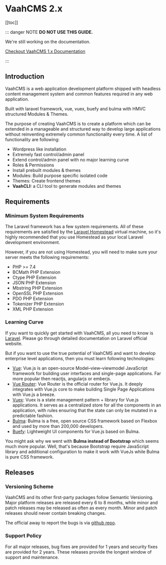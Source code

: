 # VaahCMS 2.x

[[toc]]

::: danger NOTE
**DO NOT USE THIS GUIDE.**

We're still working on the documentation.

[Checkout VaahCMS 1.x Documentation](https://docs.vaah.dev/vaahcms/)

:::

## Introduction
VaahCMS is a web application development platform shipped with headless content management system and common features required in any web application.

Built with laravel framework, vue, vuex, buefy and bulma with HMVC structured Modules & Themes.

The purpose of creating VaahCMS is to create a platform which can be extended in a manageable and structured way to develop large applications without reinventing extremely common functionality every time. A list of functionality are following:



- Wordpress like installation
- Extremely fast control/admin panel
- Extend control/admin panel with no major learning curve
- Roles & Permissions
- Install prebuilt modules & themes
- Modules: Build purpose specific isolated code
- Themes: Create frontend themes
- **VaahCLI:** a CLI tool to generate modules and themes



## Requirements

### Minimum System Requirements

The Laravel framework has a few system requirements. All of these requirements are satisfied by the [Laravel Homestead](https://vaah.dev/cms/docs/requirements#!) virtual machine, so it's highly recommended that you use Homestead as your local Laravel development environment.

However, if you are not using Homestead, you will need to make sure your server meets the following requirements:

- PHP >= 7.4
- BCMath PHP Extension
- Ctype PHP Extension
- JSON PHP Extension
- Mbstring PHP Extension
- OpenSSL PHP Extension
- PDO PHP Extension
- Tokenizer PHP Extension
- XML PHP Extension



### Learning Curve

If you want to quickly get started with VaahCMS, all you need to know is [Laravel](https://laravel.com/). Please go through detailed documentation on Laravel official website.

But if you want to use the true potential of VaahCMS and want to develop enterprise level applications, then you must learn following technologies:

- [Vue](https://vuejs.org/): Vue.js is an open-source Model–view–viewmodel JavaScript framework for building user interfaces and single-page applications. Far more popular then reactjs, angularjs or emberjs.
- [Vue Router](https://router.vuejs.org/): Vue Router is the official router for Vue.js. It deeply integrates with Vue.js core to make building Single Page Applications with Vue.js a breeze.
- [Vuex](https://vuex.vuejs.org/): Vuex is a state management pattern + library for Vue.js applications. It serves as a centralized store for all the components in an application, with rules ensuring that the state can only be mutated in a predictable fashion.
- [Bulma](https://bulma.io/): Bulma is a free, open source CSS framework based on Flexbox and used by more than 200,000 developers.
- [Buefy](https://buefy.org/): Lightweight UI components for Vue.js based on Bulma.

You might ask why we went with **Bulma instead of Bootstrap** which seems much more popular. Well, that's because Bootstrap require JavaScript library and additional configuration to make it work with VueJs while Bulma is pure CSS framework.



## Releases

### Versioning Scheme

VaahCMS and its other first-party packages follow Semantic Versioning. Major platform releases are released every 6 to 8 months, while minor and patch releases may be released as often as every month. Minor and patch releases should never contain breaking changes.

The official away to report the bugs is via [github repo](https://github.com/webreinvent/vaahcms/issues).



### Support Policy

For all major releases, bug fixes are provided for 1 years and security fixes are provided for 2 years. These releases provide the longest window of support and maintenance.

